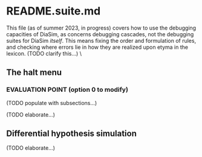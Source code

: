 # README.suite.md

This file (as of summer 2023, in progress) covers how to use the debugging capacities of DiaSim, as concerns debugging cascades, not the debugging suites for DiaSim *itself*. This means fixing the order and formulation of rules, and checking where errors lie in how they are realized upon etyma in the lexicon. 
	(TODO clarify this...) \
	
## The halt menu

### EVALUATION POINT (option 0 to modify) 


(TODO populate with subsections...) 



(TODO elaborate...) 

## Differential hypothesis simulation

(TODO elaborate...)



